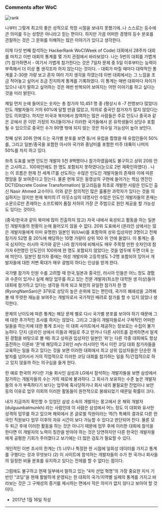 
### Comments after WoC


![rank](https://cloud.githubusercontent.com/assets/5623445/21991503/e5344164-dbe0-11e6-8974-4a8492b8994b.PNG)

나부터 그렇게 최고의 좋은 성적으로 학창 시절을 보내지 못했기에..나 스스로는 등수에 큰 의미를 두는 성향은 아니라고 믿는 편이다. 하지만 가끔 어떠한 경쟁의 등수 분포를 관찰하는 것은 그 문화를 이해하는 많은 이야기가 있다고 생각한다. 

이제 다섯 번째 참석하는 HackerRank WoC(Week of Code) 대회에서 28주차 대회를 마치고 이번 대회의 통계를 몇 가지 관점에서 바라보았다. 나는 5번의 대회를 가볍게(?) 참가하면서 - 여기서 가볍게 참가한다는 것은 7일차 문제 중 5일 이후부터는 능력이 부족해서 더 이상 풀 생각조차 하지 않는다는 것이다. - 대회가 마칠 때마다 대략적인 통계를 2-30분 가량 보고 혼자 여러 가지 생각을 하였는데 이번 대회에서는 그 느낌을 조금 적어놓고 싶어서 조금 진지하게 통계를 기록하였다. 이 통계는 매번 대회마다 차이가 있으나 내가 말하고 싶어하는 것은 매번 반복되어 보여지는 어떤 이야기를 하고 싶다는 것을 미리 밝힌다.

제일 먼저 눈에 들어오는 숫자는 총 참가자 10,451 명 중 (평상시 6 -7 천명보다 많았다) 인도 개발자들이 거의 60%에 달할 만큼 많았고, 의의로 중국인 참가자가 많지 않았다는 것도  의외였다. 하지만 미국과 북미에서 참여하는 많은 사람들은 주로 인도나 중국과 같은 곳에서 온 이민 가정의 자녀들이거나 이러한 국가들에서 온 유학생들이 상당수 포함될 수 있으므로 중국인 수가 90명 밖에 되지 않는 것은 허수일 가능성이 높아 보인다. 

첫째 상위 20위 안에 드는 국가별 분포를 보면 동/서 유럽을 합쳤을 때 유럽인들이 50% 를, 그리고 일본/중국을 포함한 아시아 국가와 중남미를 포함한 미주 대륙이 나머지 50%를 차지 하고 있다. 

좌측 도표를 보면 인도인 개발자 5천 8백명이나 참가하였음에도 불구하고 상위 20위 안은 고사하고.. 100위안에도 한 명도 포함되지 못하였다(눈으로 2번 재확인하였다) . 나는 이 흐름은 현재 전 세계 IT를 선도하는 수많은 인도인 개발자들의 존재와 이에 따른 명암을 잘 보여준다고 믿는다. 물론 현재 모든 동영상의 구현에 들어가는 핵심 엔진인 DCT(Discrete Cosine Transformation) 알고리듬을 최초로 개발한 사람은 인도인 출신 Nasir Ahmed 교수이다. 이와 같은 창의적인 많은 훌륭한 과학자가 있다는 것을 의심하지는 않지만 현재 북미의 IT 아웃소싱의 대명사인 수많은 인도인 개발자들의 존재는 소문으로만 존재하는 소프트웨어 품질 저하의 가장 큰 주범으로 원인 제공을 할 가능성도 있다는 것이다. 

(중국/한국과 같이 북미에 많이 진출하지 않고) 자국 내에서 육성되고 활동을 하는 일본인 개발자들의 현황이 눈에 들어오지 않을 수 없다. 20위 도표에서 (온라인 상에서는 많은 개발자들에게 이미 유명한) 일본인 위(Uwi)를 포함하여 상위 입상자만 3명이고 전체 참가자 52명 중 20%에 해당하는 10명 가량이 상위 100 위 안에 들었다. 이 통계는 중국 심지어는 러시아 국가와 같은 나라 참가자에 비해서도 매우 주목할 만한 숫자인데 참가자 6천명인 인도인이 100위에 한 명도 포함되지 않았다는 것을 염두에 두면 더욱 눈에 띄인다. 일본인 참가자 중에는 여성 개발자와 고등학생도 1-2명 포함되어 있어서 개발자들에 대한 저변 확대가 매우 광범히 하다는 인상을 받게 한다. 

국가별 참가자 인원 수를 고려할 때 한국,일본과 중국인, 러시아 인들은 어느 정도 경험과 수준이 있거나 실제 해당 업무를 하고  있는 전문 개발자(최소한 대학원 생 이상)들이 대회에 참가하고 있다는 생각을 하게 되고 북한의 유일한 참가자 한 명 (RyongNamSan)은 37위로 상당히 높은 순위에 있는 편인데, 국가의 폐쇄성을 고려해볼 때 뚜렷한 재능을 보여주는 개발자로서 국가적인 배려로 참가를 할 수 있지 않았나 생각한다. 

문제의 난이도에 따른 통계는 해당 문제 별로 다시 국가별 분포를 보아야 하기 때문에 그에 대한 추가적인 조사를 하지는 않았다. 그리고 그들이 개발자들로서 구체적인 어떠한 일들을 하는지에 대한 통계 조사는 이 대회 사이트에서 제공하는 정보로는 수집이 불가능하다. 단지 (온라인 상에서 이들과 메일로 주고 받거나 다른 사이트를 검색하면서 알게 된 경험을 바탕으로 볼 때) 최고 상위권 입상자인 일본인 ‘위’는 다른 각종 대회에도 항상 출전하는 이른바 ‘꾼’에 해당하고 2위인 _mfv_ 러시아인 역시 이런 코딩 대회 참가자들을 교육하는 일을 하고 있다는 것을 보면 이러한 대회에서 최고 상위 입상자들은 단순한 개발자를 넘어서서 거의 직업적으로 이러한 코딩 대회를 참가하는 일을 직/간접적으로 하고 있지 않을까 하는 의구심을 들게 한다.

한 예로 한국의 커다란 기술 회사인 삼성과 LG에서 참석하는 개발자들을 보면 삼성에서 참가하는 개발자들의 수는 거의 제로에 불과하다. 그 회사가 보유하는 수준 높은 개발자들의 수가 부족하다기 보다는 업무에 혹사당하거나 회사 내의 불필요한 잔업이나 보안 등의 이유로 업무 이외의 이러한 활동들이 원천적으로 봉쇄되었기 때문일 확률이 크다.

내가 지금까지 확인할 수 있었던 삼성 소속의 개발자는 몽고에서 온 해외 개발자(dulguunbatmunkh) 라는 사람인데 이 사람은 삼성에서 어느 정도 이 대회와 유사한 성격의 업무를 하고 있으며 해외에서 온 글로벌 직원이라는 역(?) 특혜의 결과로 다른 한국인 직원보다 업무 이후의 자유 시간이 보다 가능할 수 있다고 판단되어 진다. 물론 모두 퇴근 후에 이러한 활동을 하는 것은 아니기 때문에 업무 후에 이러한 대회에 참석을 한다면 이 개발자의 노력이 칭찬을 받아야 하는 것은 당연하지만 다른 한국인 개발자들에게 공평한 기회가 주어졌다고 보기에는 더 많은 검토가 필요할 수 있다.

개인적인 이번 조사의 한계는 (1) 너무나 특정한 한 시점에 일회성 데이터를 가지고 통계를 구했다는 것과 무엇보다 (2) 이 사이트에 참석하는 개발자들의 수가 한 국가나 회사들의 일정한 비율 분포를 유지하고 있다는 전제를 할 수 없다는 점이다. 

그럼에도 불구하고 현재 일부에서 말하고 있는 “4차 산업 혁명”의 가장 중요한 지식 기반인 “코딩”을 현재 활발하게 운영되는 한 대회의 국가/지역별 실제의 통계를 가지고 바라보는 것은 그 구체성의 증거를 제시하는 면에서 작은 의미가 없지 않다고 보아야 할 것이다.


- 2017년 1월 16일 작성

---
